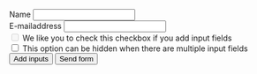 <form action="" data-validate>
    <div>
        <div>
            <div class="form__field">
                <label class="form__label" for="name">Name</label>
                <input class="form__input" type="text" id="name" name="name[0]" value="" required>
            </div>
            <div class="form__field">
                <label class="form__label" for="email">E-mailaddress</label>
                <input class="form__input" type="email" id="email" name="email[0]" value="" required>
            </div>
        </div>
    </div>
    <div id="matrixWrapper"></div>
    <div class="hidden open:block form__field mt-10" id="showWhenExtraBlocks" data-validate-wrapper>
        <label class="flex" >
            <input class="mt-1 mr-2" type="checkbox" value="1" disabled="disabled" data-has-required="true"/>
            We like you to check this checkbox if you add input fields
        </label>
    </div>
    <div class="hidden open:block form__field mt-10" id="hideWhenExtraBlocks" open data-validate-wrapper>
        <label class="flex">
            <input class="mt-1 mr-2" type="checkbox" value="1" required/>
            This option can be hidden when there are multiple input fields
        </label>
    </div>
    <div class="mt-10">
        <button type="button" class="btn disabled:opacity-30" 
            data-matrix-add="extraRow"
            data-matrix-destination="matrixWrapper"
            data-matrix-show="showWhenExtraBlocks"
            data-matrix-hide="hideWhenExtraBlocks"
            data-matrix-max="3">Add inputs</button>
        <button type="submit" class="btn btn--primary">Send form</button>
    </div>
</form>
<template id="extraRow">
    <div class="relative mt-10">
        <div class="form__field">
            <label class="form__label" for="name${index}">Name</label>
            <input class="form__input" type="text" id="name${index}" name="name[${index}]" value="" required>
        </div>
        <div class="form__field">
            <label class="form__label" for="email${index}">E-mailaddress</label>
            <input class="form__input" type="email" id="email${index}" name="email[${index}]" value="" required>
        </div>
        <div class="absolute top-0 right-0 mt-1 mr-2">
            <button type="button" data-remove-row>
                Remove row
            </button>
        </div>
    </div>
</template>
